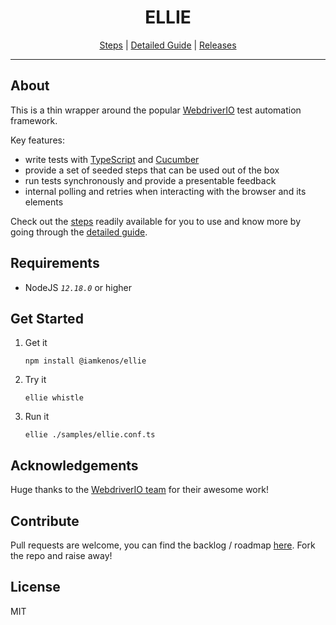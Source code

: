 <h1 align="center">ELLIE</h1>

<p align="center">
  <a href="./docs/SEEDED_STEPS.md">Steps</a> |
  <a href="./docs/DETAILED_GUIDE.md">Detailed Guide</a> |
  <a href="./docs/RELEASES.md">Releases</a>
</p>

---

## About

This is a thin wrapper around the popular [WebdriverIO](https://webdriver.io/) test automation framework.

Key features:

- write tests with [TypeScript](https://www.typescriptlang.org/docs/handbook/modules.html) and [Cucumber](https://cucumber.io/docs/guides/overview/)
- provide a set of seeded steps that can be used out of the box
- run tests synchronously and provide a presentable feedback
- internal polling and retries when interacting with the browser and its elements

Check out the [steps](./docs/SEEDED_STEPS.md) readily available for you to use and know more by going through the [detailed guide](./docs/DETAILED_GUIDE.md).

## Requirements

- NodeJS _`12.18.0`_ or higher

## Get Started

1. Get it

   `npm install @iamkenos/ellie`

2. Try it

   `ellie whistle`

3. Run it

   `ellie ./samples/ellie.conf.ts`

## Acknowledgements

Huge thanks to the [WebdriverIO team](https://github.com/webdriverio/webdriverio/blob/master/AUTHORS.md) for their awesome work!

## Contribute

Pull requests are welcome, you can find the backlog / roadmap [here](https://github.com/iamkenos/ellie/projects/1). Fork the repo and raise away!

## License

MIT
